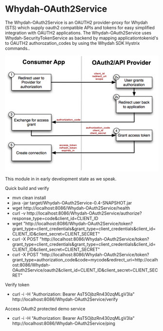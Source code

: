 # Whydah-OAuth2Service

The Whydah-OAuth2Service is an OAUTH2 provider-proxy for Whydah (STS) which supply oauth2 compatible APIs and tokens for 
easy simplified integration with OAUTH2 applications. The Whydah-OAuth2Service uses Whydah-SecurityTokenService as backend 
by mapping applicationtokenid's to OAUTH2 authorozation_codes by using the Whydah SDK Hystrix commands..

![The OAUTH2 flow](https://raw.githubusercontent.com/Cantara/Whydah-OAuth2Service/master/images/oauth2_flow.png)

This module in in early development state as we speak.


Quick build and verify
* mvn clean install
* java -jar target/Whydah-OAuth2Service-0.4-SNAPSHOT.jar
* wget http://localhost:8086/Whydah-OAuth2Service/health
* curl -v http://localhost:8086/Whydah-OAuth2Service/authorize?response_type=code&client_id=CLIENT_ID
* wget "http://localhost:8086/Whydah-OAuth2Service/token?grant_type=client_credentials&grant_type=client_credentials&client_id=CLIENT_ID&client_secret=CLIENT_SECRET"
* curl -X POST "http://localhost:8086/Whydah-OAuth2Service/token?grant_type=client_credentials&grant_type=client_credentials&client_id=CLIENT_ID&client_secret=CLIENT_SECRET"
* curl -X POST "http://localhost:8086/Whydah-OAuth2Service/token?grant_type=authorization_code&code=mycode&redirect_uri=http://ocalhost:8086/Whydah-OAuth2Service/oauth2&client_id=CLIENT_ID&client_secret=CLIENT_SECRET"

Verify token
* curl -i -H "Authorization: Bearer AsT5OjbzRn430zqMLgV3Ia" http://localhost:8086/Whydah-OAuth2Service/verify

Access OAuth2 protected demo service
* curl -i -H "Authorization: Bearer AsT5OjbzRn430zqMLgV3Ia" http://localhost:8086/Whydah-OAuth2Service/ping
